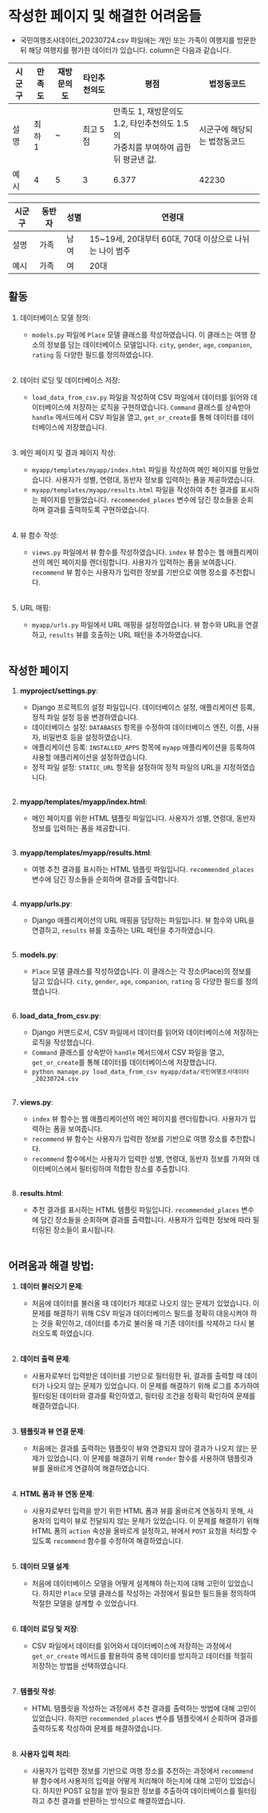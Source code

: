 # 작성한 페이지 및 해결한 어려움들

- 국민여행조사데이터_20230724.csv 파일에는 개인 또는 가족이 여행지를 방문한 뒤 해당 여행지를 평가한 데이터가 있습니다. column은 다음과 같습니다.

| 시군구  | 만족도 | 재방문의도 | 타인추천의도 | 평점   | 법정동코드 |
|-------|-------|-----------|-------------|-------|-----------|
| 설명    | 최하 1 | ~         | 최고 5점      |만족도 1, 재방문의도 1.2, 타인추천의도 1.5의<br> 가중치를 부여하여 곱한 뒤 평균낸 값.       | 시군구에 해당되는 법정동코드 |
| 예시    | 4     | 5         | 3           | 6.377 | 42230     |

| 시군구  | 동반자 | 성별 | 연령대      |
|-------|-------|-----|------------|
| 설명    | 가족   | 남 여  | 15~19세, 20대부터 60대, 70대 이상으로 나뉘는 나이 범주 |
| 예시    | 가족   | 여   | 20대       |


## 활동

1. 데이터베이스 모델 정의:
   - `models.py` 파일에 `Place` 모델 클래스를 작성하였습니다. 이 클래스는 여행 장소의 정보를 담는 데이터베이스 모델입니다. `city`, `gender`, `age`, `companion`, `rating` 등 다양한 필드를 정의하였습니다.<br><br>

2. 데이터 로딩 및 데이터베이스 저장:
   - `load_data_from_csv.py` 파일을 작성하여 CSV 파일에서 데이터를 읽어와 데이터베이스에 저장하는 로직을 구현하였습니다. `Command` 클래스를 상속받아 `handle` 메서드에서 CSV 파일을 열고, `get_or_create`를 통해 데이터를 데이터베이스에 저장했습니다.<br><br>

3. 메인 페이지 및 결과 페이지 작성:
   - `myapp/templates/myapp/index.html` 파일을 작성하여 메인 페이지를 만들었습니다. 사용자가 성별, 연령대, 동반자 정보를 입력하는 폼을 제공하였습니다.
   - `myapp/templates/myapp/results.html` 파일을 작성하여 추천 결과를 표시하는 페이지를 만들었습니다. `recommended_places` 변수에 담긴 장소들을 순회하며 결과를 출력하도록 구현하였습니다.<br><br>

4. 뷰 함수 작성:
   - `views.py` 파일에서 뷰 함수를 작성하였습니다. `index` 뷰 함수는 웹 애플리케이션의 메인 페이지를 렌더링합니다. 사용자가 입력하는 폼을 보여줍니다. `recommend` 뷰 함수는 사용자가 입력한 정보를 기반으로 여행 장소를 추천합니다.<br><br>

5. URL 매핑:
   - `myapp/urls.py` 파일에서 URL 매핑을 설정하였습니다. 뷰 함수와 URL을 연결하고, `results` 뷰를 호출하는 URL 패턴을 추가하였습니다.<br><br>
  
## 작성한 페이지

1. **myproject/settings.py**:
   - Django 프로젝트의 설정 파일입니다. 데이터베이스 설정, 애플리케이션 등록, 정적 파일 설정 등을 변경하였습니다.
   - 데이터베이스 설정: `DATABASES` 항목을 수정하여 데이터베이스 엔진, 이름, 사용자, 비밀번호 등을 설정하였습니다.
   - 애플리케이션 등록: `INSTALLED_APPS` 항목에 `myapp` 애플리케이션을 등록하여 사용할 애플리케이션을 설정하였습니다.
   - 정적 파일 설정: `STATIC_URL` 항목을 설정하여 정적 파일의 URL을 지정하였습니다.<br><br>

2. **myapp/templates/myapp/index.html**:
   - 메인 페이지를 위한 HTML 템플릿 파일입니다. 사용자가 성별, 연령대, 동반자 정보를 입력하는 폼을 제공합니다.<br><br>

3. **myapp/templates/myapp/results.html**:
   - 여행 추천 결과를 표시하는 HTML 템플릿 파일입니다. `recommended_places` 변수에 담긴 장소들을 순회하며 결과를 출력합니다.<br><br>

4. **myapp/urls.py**:
   - Django 애플리케이션의 URL 매핑을 담당하는 파일입니다. 뷰 함수와 URL을 연결하고, `results` 뷰를 호출하는 URL 패턴을 추가하였습니다.<br><br>

5. **models.py**:
   - `Place` 모델 클래스를 작성하였습니다. 이 클래스는 각 장소(Place)의 정보를 담고 있습니다. `city`, `gender`, `age`, `companion`, `rating` 등 다양한 필드를 정의했습니다.<br><br>

6. **load_data_from_csv.py**:
   - Django 커맨드로서, CSV 파일에서 데이터를 읽어와 데이터베이스에 저장하는 로직을 작성했습니다.
   - `Command` 클래스를 상속받아 `handle` 메서드에서 CSV 파일을 열고, `get_or_create`를 통해 데이터를 데이터베이스에 저장했습니다.
   - `python manage.py load_data_from_csv myapp/data/국민여행조사데이터_20230724.csv`<br><br>

7. **views.py**:
   - `index` 뷰 함수는 웹 애플리케이션의 메인 페이지를 렌더링합니다. 사용자가 입력하는 폼을 보여줍니다.
   - `recommend` 뷰 함수는 사용자가 입력한 정보를 기반으로 여행 장소를 추천합니다.
   - `recommend` 함수에서는 사용자가 입력한 성별, 연령대, 동반자 정보를 가져와 데이터베이스에서 필터링하여 적합한 장소를 추출합니다.<br><br>

8. **results.html**:
   - 추천 결과를 표시하는 HTML 템플릿 파일입니다. `recommended_places` 변수에 담긴 장소들을 순회하며 결과를 출력합니다. 사용자가 입력한 정보에 따라 필터링된 장소들이 표시됩니다.<br><br>

## 어려움과 해결 방법:

1. **데이터 불러오기 문제**:
   - 처음에 데이터를 불러올 때 데이터가 제대로 나오지 않는 문제가 있었습니다. 이 문제를 해결하기 위해 CSV 파일과 데이터베이스 필드를 정확히 대응시켜야 하는 것을 확인하고, 데이터를 추가로 불러올 때 기존 데이터를 삭제하고 다시 불러오도록 하였습니다.<br><br>

2. **데이터 출력 문제**:
   - 사용자로부터 입력받은 데이터를 기반으로 필터링한 뒤, 결과를 출력할 때 데이터가 나오지 않는 문제가 있었습니다. 이 문제를 해결하기 위해 로그를 추가하여 필터링된 데이터와 결과를 확인하였고, 필터링 조건을 정확히 확인하여 문제를 해결하였습니다.<br><br>

3. **템플릿과 뷰 연결 문제**:
   - 처음에는 결과를 출력하는 템플릿이 뷰와 연결되지 않아 결과가 나오지 않는 문제가 있었습니다. 이 문제를 해결하기 위해 `render` 함수를 사용하여 템플릿과 뷰를 올바르게 연결하여 해결하였습니다.<br><br>

4. **HTML 폼과 뷰 연동 문제**:
   - 사용자로부터 입력을 받기 위한 HTML 폼과 뷰를 올바르게 연동하지 못해, 사용자의 입력이 뷰로 전달되지 않는 문제가 있었습니다. 이 문제를 해결하기 위해 HTML 폼의 `action` 속성을 올바르게 설정하고, 뷰에서 `POST` 요청을 처리할 수 있도록 `recommend` 함수를 수정하여 해결하였습니다.<br><br>

5. **데이터 모델 설계**:
   - 처음에 데이터베이스 모델을 어떻게 설계해야 하는지에 대해 고민이 있었습니다. 하지만 `Place` 모델 클래스를 작성하는 과정에서 필요한 필드들을 정의하여 적절한 모델을 설계할 수 있었습니다.<br><br>

6. **데이터 로딩 및 저장**:
   - CSV 파일에서 데이터를 읽어와서 데이터베이스에 저장하는 과정에서 `get_or_create` 메서드를 활용하여 중복 데이터를 방지하고 데이터를 적절히 저장하는 방법을 선택하였습니다.<br><br>

7. **템플릿 작성**:
   - HTML 템플릿을 작성하는 과정에서 추천 결과를 출력하는 방법에 대해 고민이 있었습니다. 하지만 `recommended_places` 변수를 템플릿에서 순회하며 결과를 출력하도록 작성하여 문제를 해결하였습니다.<br><br>

8. **사용자 입력 처리**:
   - 사용자가 입력한 정보를 기반으로 여행 장소를 추천하는 과정에서 `recommend` 뷰 함수에서 사용자의 입력을 어떻게 처리해야 하는지에 대해 고민이 있었습니다. 하지만 POST 요청을 받아 필요한 정보를 추출하여 데이터베이스를 필터링하고 추천 결과를 반환하는 방식으로 해결하였습니다.<br><br>


